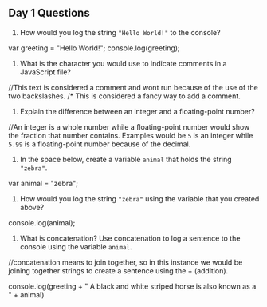## Day 1 Questions

1. How would you log the string `"Hello World!"` to the console?

var greeting = "Hello World!";
console.log(greeting);

1. What is the character you would use to indicate comments in a JavaScript file?

//This text is considered a comment and wont run because of the use of the two backslashes.
/* This is considered a fancy way to add a comment.

1. Explain the difference between an integer and a floating-point number?

//An integer is a whole number while a floating-point number would show the fraction that number contains. Examples would be `5` is an integer while `5.99` is a floating-point number because of the decimal.

1. In the space below, create a variable `animal` that holds the string `"zebra"`.

var animal = "zebra";

1. How would you log the string `"zebra"` using the variable that you created above?

console.log(animal);

1. What is concatenation? Use concatenation to log a sentence to the console using the variable `animal`.

//concatenation means to join together, so in this instance we would be joining together strings to create a sentence using the + (addition).

console.log(greeting + " A black and white striped horse is also known as a " + animal)
